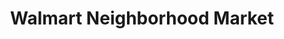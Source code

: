 ---
title: "Walmart Neighborhood Market"
url: /jurupa-valley/walmart-neighborhood-market/
shop: Supermarkt
---